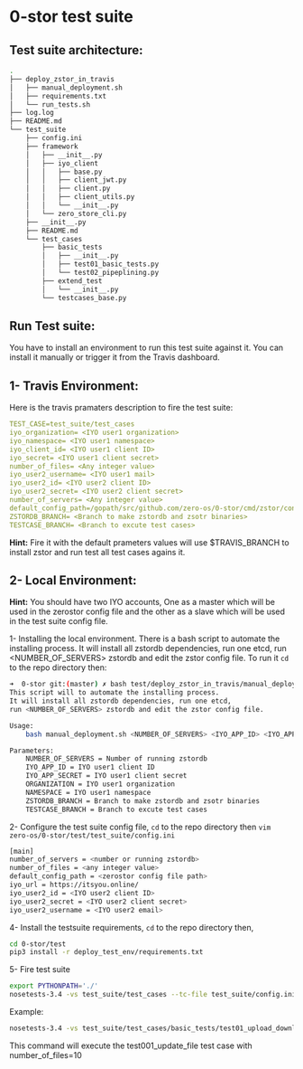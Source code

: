 # 0-stor test suite

## Test suite architecture:
```bash
.
├── deploy_zstor_in_travis
│   ├── manual_deployment.sh
│   ├── requirements.txt
│   └── run_tests.sh
├── log.log
├── README.md
└── test_suite
    ├── config.ini
    ├── framework
    │   ├── __init__.py
    │   ├── iyo_client
    │   │   ├── base.py
    │   │   ├── client_jwt.py
    │   │   ├── client.py
    │   │   ├── client_utils.py
    │   │   └── __init__.py
    │   └── zero_store_cli.py
    ├── __init__.py
    ├── README.md
    └── test_cases
        ├── basic_tests
        │   ├── __init__.py
        │   ├── test01_basic_tests.py
        │   └── test02_pipeplining.py
        ├── extend_test
        │   └── __init__.py
        └── testcases_base.py

```

## Run Test suite:

You have to install an environment to run this test suite against it. You can install it manually or trigger it from the Travis dashboard.

## 1- Travis Environment:
Here is the travis pramaters description to fire the test suite:
```yaml
TEST_CASE=test_suite/test_cases
iyo_organization= <IYO user1 organization>
iyo_namespace= <IYO user1 namespace>
iyo_client_id= <IYO user1 client ID>
iyo_secret= <IYO user1 client secret>
number_of_files= <Any integer value>
iyo_user2_username= <IYO user1 mail>
iyo_user2_id= <IYO user2 client ID>
iyo_user2_secret= <IYO user2 client secret>
number_of_servers= <Any integer value>
default_config_path=/gopath/src/github.com/zero-os/0-stor/cmd/zstor/config.yaml
ZSTORDB_BRANCH= <Branch to make zstordb and zsotr binaries>
TESTCASE_BRANCH= <Branch to excute test cases>
```
**Hint:**
Fire it with the default prameters values will use $TRAVIS_BRANCH to install zstor and run test all test cases agains it.


## 2- Local Environment:
**Hint:**
You should have two IYO accounts, One as a master which will be used in the zerostor config file and the other as a slave which will be used in the test suite config file.

1- Installing the local environment. There is a bash script to automate the installing process. It will install all zstordb dependencies, run one etcd, run <NUMBER_OF_SERVERS> zstordb and edit the zstor config file. To run it `cd` to the repo directory then:

```bash
➜  0-stor git:(master) ✗ bash test/deploy_zstor_in_travis/manual_deployment.sh -h
This script will to automate the installing process.
It will install all zstordb dependencies, run one etcd,
run <NUMBER_OF_SERVERS> zstordb and edit the zstor config file.

Usage:
    bash manual_deployment.sh <NUMBER_OF_SERVERS> <IYO_APP_ID> <IYO_APP_SECRET> <ORGANIZATION> <NAMESPACE> <ZSTORDB_BRANCH> <TESTCASE_BRANCH>

Parameters:
    NUMBER_OF_SERVERS = Number of running zstordb
    IYO_APP_ID = IYO user1 client ID
    IYO_APP_SECRET = IYO user1 client secret
    ORGANIZATION = IYO user1 organization
    NAMESPACE = IYO user1 namespace
    ZSTORDB_BRANCH = Branch to make zstordb and zsotr binaries
    TESTCASE_BRANCH = Branch to excute test cases           

```

2- Configure the test suite config file, `cd` to the repo directory then `vim zero-os/0-stor/test/test_suite/config.ini`

```bash
[main]
number_of_servers = <number or running zstordb>
number_of_files = <any integer value>
default_config_path = <zerostor config file path>
iyo_url = https://itsyou.online/
iyo_user2_id = <IYO user2 client ID>
iyo_user2_secret = <IYO user2 client secret>
iyo_user2_username = <IYO user2 email>
```

 4- Install the testsuite requirements, `cd` to the repo directory then,
```bash
cd 0-stor/test
pip3 install -r deploy_test_env/requirements.txt
```

5- Fire test suite
```bash
export PYTHONPATH='./'
nosetests-3.4 -vs test_suite/test_cases --tc-file test_suite/config.ini
```

Example: 
```bash
nosetests-3.4 -vs test_suite/test_cases/basic_tests/test01_upload_download.py:UploadDownload.test001_upload_file --tc-file test_suite/config.ini --tc=main.number_of_files:10
````
This command will execute the test001_update_file test case with number_of_files=10